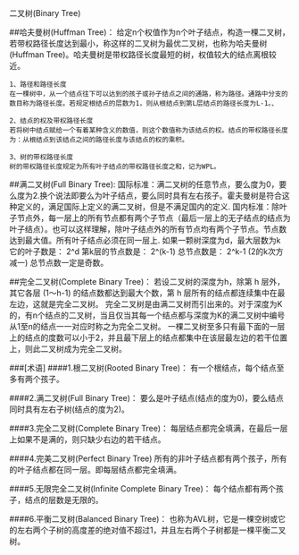 二叉树(Binary Tree)

##哈夫曼树(Huffman Tree)：
    给定n个权值作为n个叶子结点，构造一棵二叉树，若带权路径长度达到最小，称这样的二叉树为最优二叉树，也称为哈夫曼树(Huffman Tree)。哈夫曼树是带权路径长度最短的树，权值较大的结点离根较近。

	1、路径和路径长度
	在一棵树中，从一个结点往下可以达到的孩子或孙子结点之间的通路，称为路径。通路中分支的数目称为路径长度。若规定根结点的层数为1，则从根结点到第L层结点的路径长度为L-1。、

	2、结点的权及带权路径长度
	若将树中结点赋给一个有着某种含义的数值，则这个数值称为该结点的权。结点的带权路径长度为：从根结点到该结点之间的路径长度与该结点的权的乘积。

	3、树的带权路径长度
	树的带权路径长度规定为所有叶子结点的带权路径长度之和，记为WPL。

##满二叉树(Full Binary Tree):
	国际标准：满二叉树的任意节点，要么度为0，要么度为2.换个说法即要么为叶子结点，要么同时具有左右孩子。霍夫曼树是符合这种定义的，满足国际上定义的满二叉树，但是不满足国内的定义.
	国内标准：除叶子节点外，每一层上的所有节点都有两个子节点（最后一层上的无子结点的结点为叶子结点）。也可以这样理解，除叶子结点外的所有节点均有两个子节点。节点数达到最大值。所有叶子结点必须在同一层上.
		如果一颗树深度为d，最大层数为k
		它的叶子数是： 2^d
		第k层的节点数是： 2^(k-1)
		总节点数是： 2^k-1 (2的k次方减一)
		总节点数一定是奇数。

##完全二叉树(Complete Binary Tree)：
	若设二叉树的深度为h，除第 h 层外，其它各层 (1～h-1) 的结点数都达到最大个数，第 h 层所有的结点都连续集中在最左边，这就是完全二叉树。
	完全二叉树是由满二叉树而引出来的。对于深度为K的，有n个结点的二叉树，当且仅当其每一个结点都与深度为K的满二叉树中编号从1至n的结点一一对应时称之为完全二叉树。
	一棵二叉树至多只有最下面的一层上的结点的度数可以小于2，并且最下层上的结点都集中在该层最左边的若干位置上，则此二叉树成为完全二叉树。


###[术语]
####1.根二叉树(Rooted Binary Tree)：
有一个根结点，每个结点至多有两个孩子。

####2.满二叉树(Full Binary Tree)：
要么是叶子结点(结点的度为0)，要么结点同时具有左右子树(结点的度为2)。

####3.完全二叉树(Complete Binary Tree)：
每层结点都完全填满，在最后一层上如果不是满的，则只缺少右边的若干结点。

####4.完美二叉树(Perfect Binary Tree)
所有的非叶子结点都有两个孩子，所有的叶子结点都在同一层。即每层结点都完全填满。

####5.无限完全二叉树(Infinite Complete Binary Tree)：
每个结点都有两个孩子，结点的层数是无限的。

####6.平衡二叉树(Balanced Binary Tree)：
也称为AVL树，它是一棵空树或它的左右两个子树的高度差的绝对值不超过1，并且左右两个子树都是一棵平衡二叉树。
